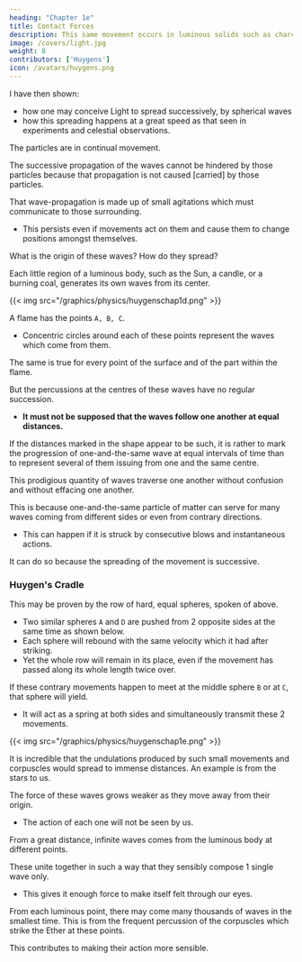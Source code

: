 ```yaml
---
heading: "Chapter 1e"
title: Contact Forces
description: This same movement occurs in luminous solids such as charcoal or metal made red hot in the fire when the metal or wood particles are violently agitated
image: /covers/light.jpg
weight: 8
contributors: ['Huygens']
icon: /avatars/huygens.png
---
```




I have then shown:
- how one may conceive Light to spread successively, by spherical waves
- how this spreading happens at a great speed as that seen in experiments and celestial observations. 

The particles are in continual movement.

The successive propagation of the waves cannot be hindered by those particles because that propagation is not caused [carried] by those particles. 

That wave-propagation is made up of small agitations which must communicate to those surrounding.
- This persists even if movements act on them and cause them to change positions amongst themselves.


What is the origin of these waves? How do they spread?

Each little region of a luminous body, such as the Sun, a candle, or a burning coal, generates its own waves from its center. 

{{< img src="/graphics/physics/huygenschap1d.png" >}}

A flame has the points `A, B, C`.
- Concentric circles around each of these points represent the waves which come from them.

The same is true for every point of the surface and of the part within the flame.

But the percussions at the centres of these waves have no regular succession.
- **It must not be supposed that the waves follow one another at equal distances.**

If the distances marked in the shape appear to be such, it is rather to mark the progression of one-and-the-same wave at equal intervals of time than to represent several of them issuing from one and the same centre.

This prodigious quantity of waves traverse one another without confusion and without effacing one another.

This is because one-and-the-same particle of matter can serve for many waves coming from different sides or even from contrary directions.
- This can happen if it is struck by consecutive blows and instantaneous actions.

It can do so because the spreading of the movement is successive.


### Huygen's Cradle

This may be proven by the row of hard, equal spheres, spoken of above.
- Two similar spheres `A` and `D` are pushed from 2 opposite sides at the same time as shown below.
- Each sphere will rebound with the same velocity which it had after striking.
- Yet the whole row will remain in its place, even if the movement has passed along its whole length twice over. 

If these contrary movements happen to meet at the middle sphere `B` or at `C`, that sphere will yield.
- It will act as a spring at both sides and simultaneously transmit these 2 movements.

{{< img src="/graphics/physics/huygenschap1e.png" >}}

It is incredible that the undulations produced by such small movements and corpuscles would spread to immense distances. An example is from the stars to us.

The force of these waves grows weaker as they move away from their origin.
- The action of each one will not be seen by us. 

 <!-- making itself felt to our sight.  -->

From a great distance, infinite waves comes from the luminous body at different points.

These unite together in such a way that they sensibly compose 1 single wave only.
- This gives it enough force to make itself felt through our eyes.

<!-- Thus this infinite number of waves which originate at the same instant from all points of a fixed star make practically only one single wave which has enough force to impress on our eyes. -->

From each luminous point, there may come many thousands of waves in the smallest time. This is from the frequent percussion of the corpuscles which strike the Ether at these points.

This contributes to making their action more sensible.


